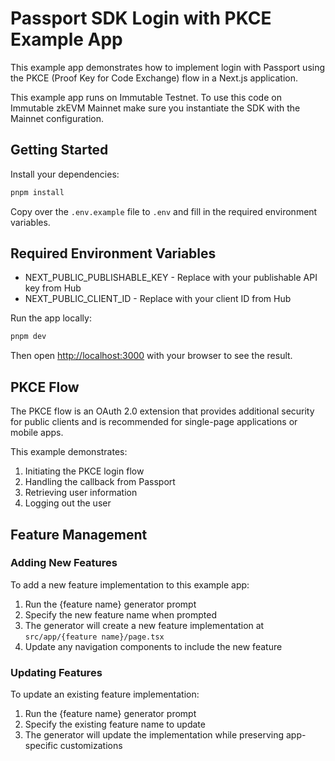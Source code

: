 # Passport SDK Login with PKCE Example App

This example app demonstrates how to implement login with Passport using the PKCE (Proof Key for Code Exchange) flow in a Next.js application.

This example app runs on Immutable Testnet. To use this code on Immutable zkEVM Mainnet make sure you instantiate the SDK with the Mainnet configuration.

## Getting Started

Install your dependencies:

```bash
pnpm install
```

Copy over the `.env.example` file to `.env` and fill in the required environment variables.

## Required Environment Variables

- NEXT_PUBLIC_PUBLISHABLE_KEY - Replace with your publishable API key from Hub
- NEXT_PUBLIC_CLIENT_ID - Replace with your client ID from Hub

Run the app locally:

```bash
pnpm dev
```

Then open [http://localhost:3000](http://localhost:3000) with your browser to see the result.

## PKCE Flow

The PKCE flow is an OAuth 2.0 extension that provides additional security for public clients and is recommended for single-page applications or mobile apps. 

This example demonstrates:
1. Initiating the PKCE login flow
2. Handling the callback from Passport
3. Retrieving user information
4. Logging out the user 

## Feature Management

### Adding New Features
To add a new feature implementation to this example app:
1. Run the {feature name} generator prompt
2. Specify the new feature name when prompted
3. The generator will create a new feature implementation at `src/app/{feature name}/page.tsx`
4. Update any navigation components to include the new feature

### Updating Features
To update an existing feature implementation:
1. Run the {feature name} generator prompt
2. Specify the existing feature name to update
3. The generator will update the implementation while preserving app-specific customizations 